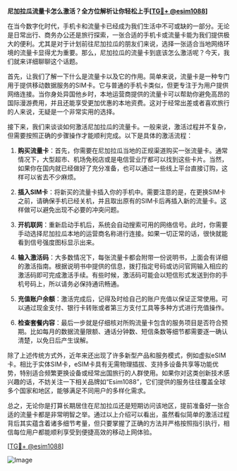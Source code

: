 **尼加拉瓜流量卡怎么激活？全方位解析让你轻松上手[[TG💪+ @esim1088](https://t.me/s/esim1088)]**

在当今数字化时代，手机卡和流量卡已经成为我们生活中不可或缺的一部分。无论是日常出行、商务办公还是旅行探索，一张合适的手机卡或流量卡能为我们提供极大的便利。尤其是对于计划前往尼加拉瓜的朋友们来说，选择一张适合当地网络环境的流量卡显得尤为重要。那么，尼加拉瓜的流量卡到底该怎么激活呢？今天，我们就来详细聊聊这个话题。

首先，让我们了解一下什么是流量卡以及它的作用。简单来说，流量卡是一种专门用于提供移动数据服务的SIM卡。它与普通的手机卡类似，但更专注于为用户提供网络连接。当你身处异国他乡时，本地运营商提供的流量卡可以帮助你避免高昂的国际漫游费用，并且还能享受更加优惠的本地资费。这对于经常出差或者喜欢旅行的人来说，无疑是一个非常实用的选择。

接下来，我们来谈谈如何激活尼加拉瓜的流量卡。一般来说，激活过程并不复杂，但需要按照正确的步骤操作才能顺利完成。以下是具体的激活流程：

1. **购买流量卡**：首先，你需要在尼加拉瓜当地的正规渠道购买一张流量卡。通常情况下，大型超市、机场免税店或是电信营业厅都可以找到这些卡片。当然，如果你在国内就已经做好了充分准备，也可以通过一些线上平台直接订购，这样可以省去不少麻烦。

2. **插入SIM卡**：将新买的流量卡插入你的手机中。需要注意的是，在更换SIM卡之前，请确保手机已经关机，并且取出原有的SIM卡后再插入新的流量卡。这样做可以避免出现不必要的冲突问题。

3. **开机联网**：重新启动手机后，系统会自动搜索可用的网络信号。此时，你需要手动选择尼加拉瓜本地的运营商名称进行连接。如果一切正常的话，很快就能看到信号强度图标显示出来。

4. **输入激活码**：大多数情况下，每张流量卡都会附带一份说明书，上面会有详细的激活指南。根据说明书中提供的信息，拨打指定号码或访问官网输入相应的激活码即可完成激活手续。有些时候，激活码可能会以短信形式发送到你的手机号码上，所以请务必保持通讯畅通。

5. **充值账户余额**：激活完成后，记得及时给自己的账户充值以保证正常使用。可以通过现金支付、银行卡转账或者第三方支付工具等多种方式进行充值操作。

6. **检查套餐内容**：最后一步就是仔细核对所购流量卡包含的服务项目是否符合预期。比如每月的数据流量限额、通话分钟数、短信条数等细节都需要逐一确认清楚，以免日后产生误解。

除了上述传统方式外，近年来还出现了许多新型产品和服务模式，例如虚拟eSIM卡。相比于实体SIM卡，eSIM卡具有无需物理插拔、支持多设备共享等功能优势，特别适合频繁更换设备或经常出国旅行的人群使用。如果你对这类创新技术感兴趣的话，不妨关注一下相关品牌如“Esim1088”，它们提供的服务往往覆盖全球多个国家和地区，能够满足不同用户的多样化需求。

总之，无论你是打算长期居住在尼加拉瓜还是短期访问该地区，提前准备好一张合适的流量卡都是非常明智之举。通过以上介绍可以看出，虽然看似简单的激活过程背后其实蕴含着诸多细节考量，但只要掌握了正确的方法并严格按照指引执行，相信每位用户都能顺利享受到便捷高效的移动上网体验。

[[TG💪+ @esim1088](https://t.me/s/esim1088)]  

![Image](https://i.postimg.cc/4NQfJmqS/Snipaste-2025-05-13-00-14-12.png)